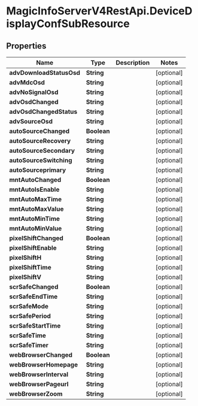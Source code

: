 # MagicInfoServerV4RestApi.DeviceDisplayConfSubResource

## Properties
Name | Type | Description | Notes
------------ | ------------- | ------------- | -------------
**advDownloadStatusOsd** | **String** |  | [optional] 
**advMdcOsd** | **String** |  | [optional] 
**advNoSignalOsd** | **String** |  | [optional] 
**advOsdChanged** | **String** |  | [optional] 
**advOsdChangedStatus** | **String** |  | [optional] 
**advSourceOsd** | **String** |  | [optional] 
**autoSourceChanged** | **Boolean** |  | [optional] 
**autoSourceRecovery** | **String** |  | [optional] 
**autoSourceSecondary** | **String** |  | [optional] 
**autoSourceSwitching** | **String** |  | [optional] 
**autoSourceprimary** | **String** |  | [optional] 
**mntAutoChanged** | **Boolean** |  | [optional] 
**mntAutoIsEnable** | **String** |  | [optional] 
**mntAutoMaxTime** | **String** |  | [optional] 
**mntAutoMaxValue** | **String** |  | [optional] 
**mntAutoMinTime** | **String** |  | [optional] 
**mntAutoMinValue** | **String** |  | [optional] 
**pixelShiftChanged** | **Boolean** |  | [optional] 
**pixelShiftEnable** | **String** |  | [optional] 
**pixelShiftH** | **String** |  | [optional] 
**pixelShiftTime** | **String** |  | [optional] 
**pixelShiftV** | **String** |  | [optional] 
**scrSafeChanged** | **Boolean** |  | [optional] 
**scrSafeEndTime** | **String** |  | [optional] 
**scrSafeMode** | **String** |  | [optional] 
**scrSafePeriod** | **String** |  | [optional] 
**scrSafeStartTime** | **String** |  | [optional] 
**scrSafeTime** | **String** |  | [optional] 
**scrSafeTimer** | **String** |  | [optional] 
**webBrowserChanged** | **Boolean** |  | [optional] 
**webBrowserHomepage** | **String** |  | [optional] 
**webBrowserInterval** | **String** |  | [optional] 
**webBrowserPageurl** | **String** |  | [optional] 
**webBrowserZoom** | **String** |  | [optional] 


